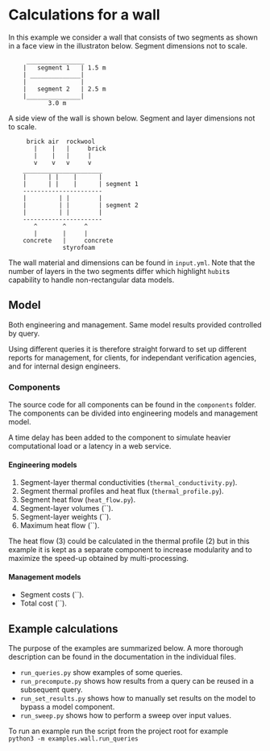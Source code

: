 # Calculations for a wall

In this example we consider a wall that consists of two segments 
as shown in a face view in the illustraton below. Segment 
dimensions not to scale.

``` 
     ________________
    |   segment 1   | 1.5 m
    | ______________|
    |               | 
    |   segment 2   | 2.5 m
    |_______________|
           3.0 m
```

A side view of the wall is shown below. Segment and layer dimensions not to scale.

```
     brick air  rockwool 
       |    |   |     brick
       |    |   |     |
       v    v   v     v
    ______________________
    |      | |    |      |
    |      | |    |      | segment 1
    ----------------------
    |         | |        |
    |         | |        | segment 2
    |         | |        |
    ----------------------
       ^       ^     ^ 
       |       |     |
    concrete   |     concrete 
               styrofoam 
```
The wall material and dimensions can be found in `input.yml`. Note that the 
number of layers in the two segments differ which highlight `hubit`s capability 
to handle non-rectangular data models.

## Model

Both engineering and management. Same model results provided controlled by query.

Using different queries it is therefore straight forward to set up different reports 
for management, for clients, for independant verification agencies, and 
for internal design engineers.


### Components
The source code for all components can be found in the `components` folder. The 
components can be divided into engineering models and management model.

A time delay has been added to the component to simulate heavier computational 
load or a latency in a web service.

#### Engineering models

1. Segment-layer thermal conductivities (`thermal_conductivity.py`).
2. Segment thermal profiles and heat flux (`thermal_profile.py`).
3. Segment heat flow (`heat_flow.py`).
4. Segment-layer volumes (``).
5. Segment-layer weights (``).
6. Maximum heat flow (``).

The heat flow (3) could be calculated in the thermal profile (2) but in this example
it is kept as a separate component to increase modularity and to maximize the speed-up 
obtained by multi-processing.

#### Management models

* Segment costs (``).
* Total cost (``).

## Example calculations
The purpose of the examples are summarized below. A more thorough description 
can be found in the documentation in the individual files.

* `run_queries.py` show examples of some queries.
* `run_precompute.py` shows how results from a query can be reused in a subsequent query. 
* `run_set_results.py` shows how to manually set results on the model to bypass a model component.
* `run_sweep.py` shows how to perform a sweep over input values.

To run an example run the script from the project root for example  
`python3 -m examples.wall.run_queries`

